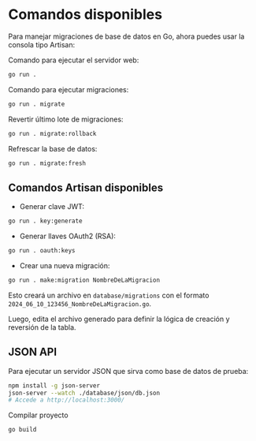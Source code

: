 # Comandos disponibles

Para manejar migraciones de base de datos en Go, ahora puedes usar la consola tipo Artisan:

Comando para ejecutar el servidor web:

```bash
go run .
```

Comando para ejecutar migraciones:

```bash
go run . migrate
```

Revertir último lote de migraciones:

```bash
go run . migrate:rollback
```

Refrescar la base de datos:

```bash
go run . migrate:fresh
```

## Comandos Artisan disponibles

- Generar clave JWT:

```bash
go run . key:generate
```

- Generar llaves OAuth2 (RSA):

```bash
go run . oauth:keys
```

- Crear una nueva migración:

```bash
go run . make:migration NombreDeLaMigracion
```

Esto creará un archivo en `database/migrations` con el formato `2024_06_10_123456_NombreDeLaMigracion.go`.

Luego, edita el archivo generado para definir la lógica de creación y reversión de la tabla.

## JSON API

Para ejecutar un servidor JSON que sirva como base de datos de prueba:

```bash
npm install -g json-server
json-server --watch ./database/json/db.json
# Accede a http://localhost:3000/
```

Compilar proyecto

```bash
go build
```
